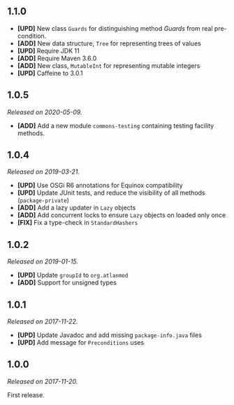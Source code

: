 ## 1.1.0

- __\[UPD\]__ New class `Guards` for distinguishing method *Guards* from real pre-condition.
- __\[ADD\]__ New data structure, `Tree` for representing trees of values
- __\[UPD\]__ Require JDK 11
- __\[ADD\]__ Require Maven 3.6.0
- __\[ADD\]__ New class, `MutableInt` for representing mutable integers
- __\[UPD\]__ Caffeine to 3.0.1

## 1.0.5

*Released on 2020-05-09.*

- __[ADD\]__ Add a new module `commons-testing` containing testing facility methods.

## 1.0.4

*Released on 2019-03-21.*

-   __\[UPD\]__ Use OSGi R6 annotations for Equinox compatibility
-   __\[UPD\]__ Update JUnit tests, and reduce the visibility of all methods (`package-private`)
-   __\[ADD\]__ Add a lazy updater in `Lazy` objects
-   __\[ADD\]__ Add concurrent locks to ensure `Lazy` objects on loaded only once
-   __\[FIX\]__ Fix a type-check in `StandardHashers`

## 1.0.2

*Released on 2019-01-15.*

-   __\[UPD\]__ Update `groupId` to `org.atlanmod`
-   __\[ADD\]__ Support for unsigned types

## 1.0.1

*Released on 2017-11-22.*

-   __\[UPD\]__ Update Javadoc and add missing `package-info.java` files
-   __\[UPD\]__ Add message for `Preconditions` uses


## 1.0.0

*Released on 2017-11-20.*

First release.
